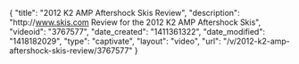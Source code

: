 {
    "title": "2012 K2 AMP Aftershock Skis Review",
    "description": "http:\/\/www.skis.com Review for the 2012 K2 AMP Aftershock Skis",
    "videoid": "3767577",
    "date_created": "1411361322",
    "date_modified": "1418182029",
    "type": "captivate",
    "layout": "video",
    "url": "\/v\/2012-k2-amp-aftershock-skis-review\/3767577"
}